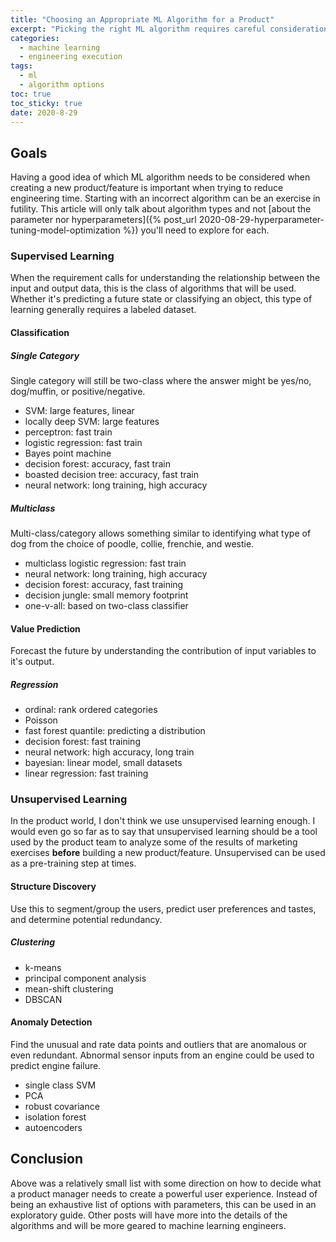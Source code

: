 ```yaml
---
title: "Choosing an Appropriate ML Algorithm for a Product" 
excerpt: "Picking the right ML algorithm requires careful consideration of the user, product, team, and business"
categories:
  - machine learning
  - engineering execution
tags:
  - ml
  - algorithm options
toc: true
toc_sticky: true
date: 2020-8-29
---
```

<script id="MathJax-script" async src="https://cdnjs.cloudflare.com/ajax/libs/mathjax/2.7.7/MathJax.js?config=TeX-MML-AM_CHTML"></script>

## Goals
Having a good idea of which ML algorithm needs to be considered when creating a new product/feature is important when trying to reduce engineering time. Starting with an incorrect algorithm can be an exercise in futility. This article will only talk about algorithm types and not [about the parameter nor hyperparameters]({% post_url 2020-08-29-hyperparameter-tuning-model-optimization %}) you'll need to explore for each. 
### Supervised Learning
When the requirement calls for understanding the relationship between the input and output data, this is the class of algorithms that will be used. Whether it's predicting a future state or classifying an object, this type of learning generally requires a labeled dataset.

#### Classification
##### Single Category
Single category will still be two-class where the answer might be yes/no, dog/muffin, or positive/negative.
- SVM: large features, linear
- locally deep SVM: large features
- perceptron: fast train
- logistic regression: fast train
- Bayes point machine
- decision forest: accuracy, fast train
- boasted decision tree: accuracy, fast train
- neural network: long training, high accuracy
##### Multiclass
Multi-class/category allows something similar to identifying what type of dog from the choice of poodle, collie, frenchie, and westie.
- multiclass logistic regression: fast train
- neural network: long training, high accuracy
- decision forest: accuracy, fast training
- decision jungle: small memory footprint
- one-v-all: based on two-class classifier

#### Value Prediction
Forecast the future by understanding the contribution of input variables to it's output.
##### Regression
- ordinal: rank ordered categories
- Poisson
- fast forest quantile: predicting a distribution
- decision forest: fast training
- neural network: high accuracy, long train
- bayesian: linear model, small datasets
- linear regression: fast training

### Unsupervised Learning
In the product world, I don't think we use unsupervised learning enough. I would even go so far as to say that unsupervised learning should be a tool used by the product team to analyze some of the results of marketing exercises **before** building a new product/feature. Unsupervised can be used as a pre-training step at times.
#### Structure Discovery
Use this to segment/group the users, predict user preferences and tastes, and determine potential redundancy.
##### Clustering
- k-means
- principal component analysis
- mean-shift clustering
- DBSCAN
#### Anomaly Detection
Find the unusual and rate data points and outliers that are anomalous or even redundant. Abnormal sensor inputs from an engine could be used to predict engine failure.
- single class SVM
- PCA
- robust covariance
- isolation forest
- autoencoders

## Conclusion
Above was a relatively small list with some direction on how to decide what a product manager needs to create a powerful user experience. Instead of being an exhaustive list of options with parameters, this can be used in an exploratory guide. Other posts will have more into the details of the algorithms and will be more geared to machine learning engineers.
